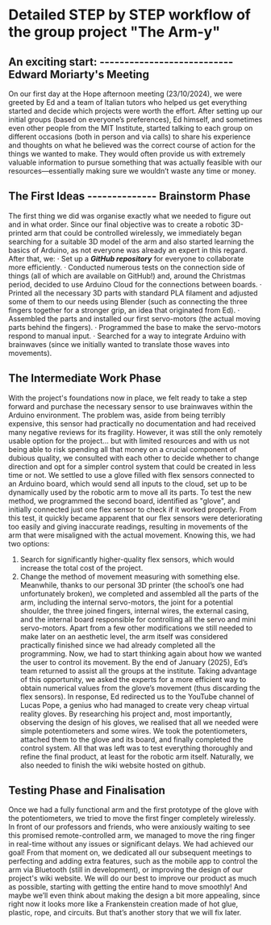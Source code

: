 # Detailed STEP by STEP workflow of the group project "The Arm-y"


## An exciting start: --------------------------- Edward Moriarty's Meeting
 On our first day at the Hope afternoon meeting (23/10/2024), we were greeted by Ed and a team of Italian tutors who helped us get everything started and decide which projects were worth the effort. After setting up our initial groups (based on everyone’s preferences), Ed himself, and sometimes even other people from the MIT Institute, started talking to each group on different occasions (both in person and via calls) to share his experience and thoughts on what he believed was the correct course of action for the things we wanted to make. They would often provide us with extremely valuable information to pursue something that was actually feasible with our resources—essentially making sure we wouldn’t waste any time or money.

## The First Ideas -------------- Brainstorm Phase
 The first thing we did was organise exactly what we needed to figure out and in what order. Since our final objective was to create a robotic 3D-printed arm that could be controlled wirelessly, we immediately began searching for a suitable 3D model of the arm and also started learning the basics of Arduino, as not everyone was already an expert in this regard.
After that, we:
·	Set up a **_GitHub repository_** for everyone to collaborate more efficiently.
·	Conducted numerous tests on the connection side of things (all of which are available on GitHub!) and, around the Christmas period, decided to use Arduino Cloud for the connections between boards.
·	Printed all the necessary 3D parts with standard PLA filament and adjusted some of them to our needs using Blender (such as connecting the three fingers together for a stronger grip, an idea that originated from Ed).
·	Assembled the parts and installed our first servo-motors (the actual moving parts behind the fingers).
·	Programmed the base to make the servo-motors respond to manual input.
·	Searched for a way to integrate Arduino with brainwaves (since we initially wanted to translate those waves into movements).

## The Intermediate Work Phase
 With the project's foundations now in place, we felt ready to take a step forward and purchase the necessary sensor to use brainwaves within the Arduino environment. The problem was, aside from being terribly expensive, this sensor had practically no documentation and had received many negative reviews for its fragility. However, it was still the only remotely usable option for the project... but with limited resources and with us not being able to risk spending all that money on a crucial component of dubious quality, we consulted with each other to decide whether to change direction and opt for a simpler control system that could be created in less time or not. We settled to use a glove filled with flex sensors connected to an Arduino board, which would send all inputs to the cloud, set up to be dynamically used by the robotic arm to move all its parts.
 To test the new method, we programmed the second board, identified as "glove", and initially connected just one flex sensor to check if it worked properly. From this test, it quickly became apparent that our flex sensors were deteriorating too easily and giving inaccurate readings, resulting in movements of the arm that were misaligned with the actual movement. Knowing this, we had two options:
1.	Search for significantly higher-quality flex sensors, which would increase the total cost of the project.
2.	Change the method of movement measuring with something else.
 Meanwhile, thanks to our personal 3D printer (the school’s one had unfortunately broken), we completed and assembled all the parts of the arm, including the internal servo-motors, the joint for a potential shoulder, the three joined fingers, internal wires, the external casing, and the internal board responsible for controlling all the servo and mini servo-motors.
 Apart from a few other modifications we still needed to make later on an aesthetic level, the arm itself was considered practically finished since we had already completed all the programming. Now, we had to start thinking again about how we wanted the user to control its movement.
 By the end of January (2025), Ed’s team returned to assist all the groups at the institute. Taking advantage of this opportunity, we asked the experts for a more efficient way to obtain numerical values from the glove’s movement (thus discarding the flex sensors). In response, Ed redirected us to the YouTube channel of Lucas Pope, a genius who had managed to create very cheap virtual reality gloves. By researching his project and, most importantly, observing the design of his gloves, we realised that all we needed were simple potentiometers and some wires.
 We took the potentiometers, attached them to the glove and its board, and finally completed the control system. All that was left was to test everything thoroughly and refine the final product, at least for the robotic arm itself. Naturally, we also needed to finish the wiki website hosted on github.

## Testing Phase and Finalisation
 Once we had a fully functional arm and the first prototype of the glove with the potentiometers, we tried to move the first finger completely wirelessly. In front of our professors and friends, who were anxiously waiting to see this promised remote-controlled arm, we managed to move the ring finger in real-time without any issues or significant delays. We had achieved our goal!
 From that moment on, we dedicated all our subsequent meetings to perfecting and adding extra features, such as the mobile app to control the arm via Bluetooth (still in development), or improving the design of our project's wiki website.
 We will do our best to improve our product as much as possible, starting with getting the entire hand to move smoothly! And maybe we’ll even think about making the design a bit more appealing, since right now it looks more like a Frankenstein creation made of hot glue, plastic, rope, and circuits. But that’s another story that we will fix later.

